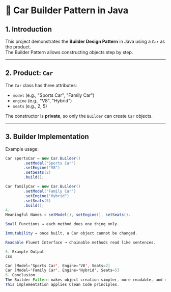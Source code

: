 # 🚗 Car Builder Pattern in Java

## 1. Introduction
This project demonstrates the **Builder Design Pattern** in Java using a `Car` as the product.  
The Builder Pattern allows constructing objects step by step.  

---

## 2. Product: `Car`
The `Car` class has three attributes:
- `model` (e.g., "Sports Car", "Family Car")
- `engine` (e.g., "V8", "Hybrid")
- `seats` (e.g., 2, 5)

The constructor is **private**, so only the `Builder` can create `Car` objects.

---

## 3. Builder Implementation
Example usage:

```java
Car sportsCar = new Car.Builder()
        .setModel("Sports Car")
        .setEngine("V8")
        .setSeats(2)
        .build();

Car familyCar = new Car.Builder()
        .setModel("Family Car")
        .setEngine("Hybrid")
        .setSeats(5)
        .build();
4.
Meaningful Names → setModel(), setEngine(), setSeats().

Small Functions → each method does one thing only.

Immutability → once built, a Car object cannot be changed.

Readable Fluent Interface → chainable methods read like sentences.

5. Example Output
css

Car [Model='Sports Car', Engine='V8', Seats=2]
Car [Model='Family Car', Engine='Hybrid', Seats=5]
6. Conclusion
The Builder Pattern makes object creation simpler, more readable, and maintainable.
This implementation applies Clean Code principles.
